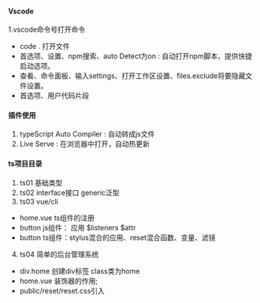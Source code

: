 #### Vscode
1.vscode命令号打开命令
- code .  打开文件
- 首选项、设置、npm搜索、auto Detect为on : 自动打开npm脚本，提供快捷启动选项。
- 查看、命令面板、输入settings、打开工作区设置、files.exclude将要隐藏文件设置。
- 首选项、用户代码片段
#### 插件使用
1. typeScript Auto Compiler : 自动转成js文件
2. Live Serve : 在浏览器中打开，自动热更新
#### ts项目目录
1. ts01 基础类型
2. ts02 interface接口  generic泛型
3. ts03 vue/cli
  - home.vue ts组件的注册
  - button js组件： 应用 $listeners $attr
  - button ts组件：stylus混合的应用、reset混合函数、变量、滤镜
4. ts04 简单的后台管理系统
  - div.home 创建div标签 class类为home
  - home.vue 装饰器的作用;
  - public/reset/reset.css引入

